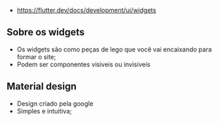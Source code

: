 - https://flutter.dev/docs/development/ui/widgets

## Sobre os widgets
- Os widgets são como peças de lego que você vai encaixando para formar o site;
- Podem ser componentes visiveis ou invisiveis

## Material design
- Design criado pela google
- Simples e intuitiva;